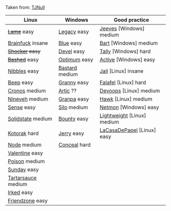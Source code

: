 Taken from: [TJNull](https://www.reddit.com/r/oscp/comments/cu6jhb/updated_oscplike_boxes_from_hackthebox_by_tjnull/)

|Linux|Windows|Good practice|
|-----|-------|-------------|
|~~[Lame](https://www.youtube.com/watch?v=Ru8YxARNS7M)~~ easy|[Legacy](https://www.youtube.com/watch?v=uV6WNOfP8s8) easy|[Jeeves](https://www.youtube.com/watch?v=EKGBskG8APc) [Windows] medium|
|[Brainfuck](https://www.youtube.com/watch?v=o5x1yg3JnYI) insane|[Blue](https://www.youtube.com/watch?v=YRsfX6DW10E) easy|[Bart](https://www.youtube.com/watch?v=Cz6vQvGGiuc) [Windows] medium|
|~~[Shocker](https://www.youtube.com/watch?v=IBlTdguhgfY) easy~~|[Devel](https://www.youtube.com/watch?v=2LNyAbroZUk) easy|[Tally](https://www.youtube.com/watch?v=l-wzBhc9wFc) [Windows] hard|
|~~[Bashed](https://www.youtube.com/watch?v=2DqdPcbYcy8)~~ easy|[Optimum](https://www.youtube.com/watch?v=kWTnVBIpNsE) easy|[Active](https://www.youtube.com/watch?v=jUc1J31DNdw) [Windows] easy|
|[Nibbles](https://www.youtube.com/watch?v=s_0GcRGv6Ds) easy|[Bastard](https://www.youtube.com/watch?v=lP-E5vmZNC0) medium|[Jail](https://www.youtube.com/watch?v=80-73OYcrrk) [Linux] insane|
|[Beep](https://www.youtube.com/watch?v=XJmBpOd__N8) easy|[Granny](https://www.youtube.com/watch?v=ZfPVGJGkORQ) easy|[Falafel](https://www.youtube.com/watch?v=CUbWpteTfio) [Linux] hard|
|[Cronos](https://www.youtube.com/watch?v=CYeVUmOar3I) medium|[Artic](https://www.youtube.com/watch?v=e9lVyFH7-4o) ??|[Devoops](https://www.youtube.com/watch?v=tQ34Ntkr7H4) [Linux] medium|
|[Nineveh](https://www.youtube.com/watch?v=K9DKULxSBK4) medium|[Granpa](https://www.youtube.com/watch?v=ZfPVGJGkORQ) easy|[Hawk](https://www.youtube.com/watch?v=UGd9JE1ZXUI) [Linux] medium|
|[Sense](https://www.youtube.com/watch?v=d2nVDoVr0jE) easy|[Silo](https://www.youtube.com/watch?v=2c7SzNo9uoA) medium|[Netmon](https://www.youtube.com/watch?v=ZxvgniJXbOo) [Windows] easy|
|[Solidstate](https://www.youtube.com/watch?v=_QapCUx55Xk) medium|[Bounty](https://www.youtube.com/watch?v=7ur4om1K98Y) easy|[Lightweight](https://www.youtube.com/watch?v=yQgtDoCDAYk) [Linux] medium|
|[Kotorak](https://www.youtube.com/watch?v=38e-sxPWiuY) hard|[Jerry](https://www.youtube.com/watch?v=PJeBIey8gc4) easy|[LaCasaDePapel](https://www.youtube.com/watch?v=OSRCEOQQJ4E) [Linux] easy|
|[Node](https://www.youtube.com/watch?v=sW10TlZF62w) medium|[Conceal](https://www.youtube.com/watch?v=1ae64CdwLHE) hard||
|[Valentine](https://www.youtube.com/watch?v=XYXNvemgJUo) easy|||
|[Poison](https://www.youtube.com/watch?v=rs4zEwONzzk) medium|||
|[Sunday](https://www.youtube.com/watch?v=xUrq29OTSuM) easy|||
|[Tartarsauce](https://www.youtube.com/watch?v=9MeBiP637ZA) medium|||
|[Irked](https://www.youtube.com/watch?v=OGFTM_qvtVI) easy|||
|[Friendzone](https://www.youtube.com/watch?v=Zf8p49IzEEA) easy|||
